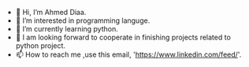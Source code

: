 - 👋 Hi, I’m Ahmed Diaa.
- 👀 I’m interested in programming languge.
- 🌱 I’m currently learning python.
- 💞️ I am looking forward to cooperate in finishing projects related to python project.
- 📫 How to reach me ,use this email, 'https://www.linkedin.com/feed/'.

<!---
EngAhmeddiaa1996/EngAhmeddiaa1996 is a ✨ special ✨ repository because its `README.md` (this file) appears on your GitHub profile.
You can click the Preview link to take a look at your changes.
--->
